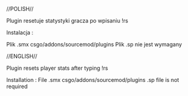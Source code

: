 //POLISH//

Plugin resetuje statystyki gracza po wpisaniu !rs

Instalacja :

Plik .smx csgo/addons/sourcemod/plugins
Plik .sp nie jest wymagany

//ENGLISH//

Plugin resets player stats after typing !rs

Installation :
File .smx csgo/addons/sourcemod/plugins
.sp file is not required
